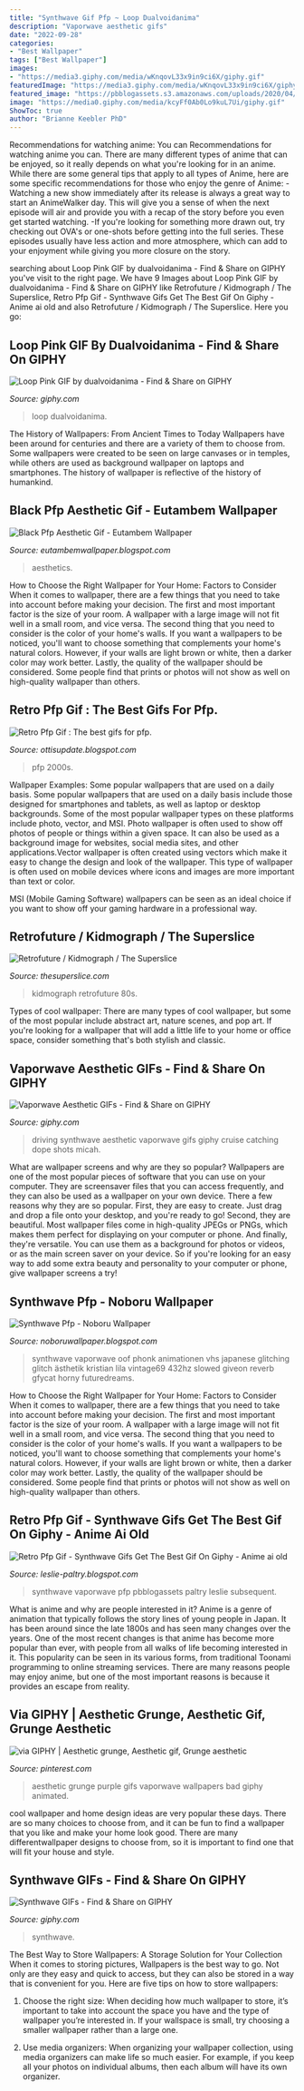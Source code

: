 ```yaml
---
title: "Synthwave Gif Pfp ~ Loop Dualvoidanima"
description: "Vaporwave aesthetic gifs"
date: "2022-09-28"
categories:
- "Best Wallpaper"
tags: ["Best Wallpaper"]
images:
- "https://media3.giphy.com/media/wKnqovL33x9in9ci6X/giphy.gif"
featuredImage: "https://media3.giphy.com/media/wKnqovL33x9in9ci6X/giphy.gif"
featured_image: "https://pbblogassets.s3.amazonaws.com/uploads/2020/04/19153052/Vaporwave-and-Synthwave-Free-Pack-Video-Game-Look.gif"
image: "https://media0.giphy.com/media/kcyFf0Ab0Lo9kuL7Ui/giphy.gif"
ShowToc: true
author: "Brianne Keebler PhD"
---
```



Recommendations for watching anime: You can
Recommendations for watching anime you can. There are many different types of anime that can be enjoyed, so it really depends on what you're looking for in an anime. While there are some general tips that apply to all types of Anime, here are some specific recommendations for those who enjoy the genre of Anime: 
-Watching a new show immediately after its release is always a great way to start an AnimeWalker day. This will give you a sense of when the next episode will air and provide you with a recap of the story before you even get started watching. 
-If you're looking for something more drawn out, try checking out OVA's or one-shots before getting into the full series. These episodes usually have less action and more atmosphere, which can add to your enjoyment while giving you more closure on the story.

	

		
searching about Loop Pink GIF by dualvoidanima - Find &amp; Share on GIPHY you've visit to the right page. We have 9 Images about Loop Pink GIF by dualvoidanima - Find &amp; Share on GIPHY like Retrofuture / Kidmograph / The Superslice, Retro Pfp Gif - Synthwave Gifs Get The Best Gif On Giphy - Anime ai old and also Retrofuture / Kidmograph / The Superslice. Here you go:
		
    
## Loop Pink GIF By Dualvoidanima - Find &amp; Share On GIPHY

<img loading=lazy src="https://media3.giphy.com/media/j3mdQpQ9SKxFOWs9gy/giphy.gif" onerror="this.onerror=null;this.src='https://tse2.mm.bing.net/th?id=OIP.Ap1rVYxHwWKI5IzbtaxqsAHaHa&amp;pid=15.1';" alt="Loop Pink GIF by dualvoidanima - Find &amp; Share on GIPHY">

_Source: giphy.com_

>loop dualvoidanima. 

	

The History of Wallpapers: From Ancient Times to Today
Wallpapers have been around for centuries and there are a variety of them to choose from. Some wallpapers were created to be seen on large canvases or in temples, while others are used as background wallpaper on laptops and smartphones. The history of wallpaper is reflective of the history of humankind.

    
## Black Pfp Aesthetic Gif - Eutambem Wallpaper

<img loading=lazy src="https://pa1.narvii.com/6850/dd58bac9e2d241dc1c4453f7dbb8271293231e44_hq.gif" onerror="this.onerror=null;this.src='https://tse1.mm.bing.net/th?id=OIP.SGNp8UaZ8Wns_q1luWj79gHaHa&amp;pid=15.1';" alt="Black Pfp Aesthetic Gif - Eutambem Wallpaper">

_Source: eutambemwallpaper.blogspot.com_

>aesthetics. 

	

How to Choose the Right Wallpaper for Your Home: Factors to Consider
When it comes to wallpaper, there are a few things that you need to take into account before making your decision. The first and most important factor is the size of your room. A wallpaper with a large image will not fit well in a small room, and vice versa. 
The second thing that you need to consider is the color of your home's walls. If you want a wallpapers to be noticed, you'll want to choose something that complements your home's natural colors. However, if your walls are light brown or white, then a darker color may work better. 
Lastly, the quality of the wallpaper should be considered. Some people find that prints or photos will not show as well on high-quality wallpaper than others.

    
## Retro Pfp Gif : The Best Gifs For Pfp.

<img loading=lazy src="https://66.media.tumblr.com/ff165c05e2a09e7397d7c8c9b9f23816/tumblr_pvfeykhAB51uq2sr8o1_500.gif" onerror="this.onerror=null;this.src='https://tse1.mm.bing.net/th?id=OIP.ruj65jWKu38PBB9iBt1OdQHaFj&amp;pid=15.1';" alt="Retro Pfp Gif : The best gifs for pfp.">

_Source: ottisupdate.blogspot.com_

>pfp 2000s. 

	

Wallpaper Examples: Some popular wallpapers that are used on a daily basis.
Some popular wallpapers that are used on a daily basis include those designed for smartphones and tablets, as well as laptop or desktop backgrounds. Some of the most popular wallpaper types on these platforms include photo, vector, and MSI. 
Photo wallpaper is often used to show off photos of people or things within a given space. It can also be used as a background image for websites, social media sites, and other applications.Vector wallpaper is often created using vectors which make it easy to change the design and look of the wallpaper. This type of wallpaper is often used on mobile devices where icons and images are more important than text or color. 

MSI (Mobile Gaming Software) wallpapers can be seen as an ideal choice if you want to show off your gaming hardware in a professional way.

    
## Retrofuture / Kidmograph / The Superslice

<img loading=lazy src="http://thesuperslice.com/wp-content/uploads/2016/09/tumblr_oczx98laO11rsdpaso1_500.gif" onerror="this.onerror=null;this.src='https://tse4.mm.bing.net/th?id=OIP.AliMhX2ur0A_722dnptb2gHaHa&amp;pid=15.1';" alt="Retrofuture / Kidmograph / The Superslice">

_Source: thesuperslice.com_

>kidmograph retrofuture 80s. 

	

Types of cool wallpaper:
There are many types of cool wallpaper, but some of the most popular include abstract art, nature scenes, and pop art. If you're looking for a wallpaper that will add a little life to your home or office space, consider something that's both stylish and classic.

    
## Vaporwave Aesthetic GIFs - Find &amp; Share On GIPHY

<img loading=lazy src="https://media3.giphy.com/media/wKnqovL33x9in9ci6X/giphy.gif" onerror="this.onerror=null;this.src='https://tse3.mm.bing.net/th?id=OIP.kdGzwh7tyk4eY9BRA5v99gHaHa&amp;pid=15.1';" alt="Vaporwave Aesthetic GIFs - Find &amp; Share on GIPHY">

_Source: giphy.com_

>driving synthwave aesthetic vaporwave gifs giphy cruise catching dope shots micah. 

	

What are wallpaper screens and why are they so popular?
Wallpapers are one of the most popular pieces of software that you can use on your computer. They are screensaver files that you can access frequently, and they can also be used as a wallpaper on your own device. There a few reasons why they are so popular. First, they are easy to create. Just drag and drop a file onto your desktop, and you're ready to go! Second, they are beautiful. Most wallpaper files come in high-quality JPEGs or PNGs, which makes them perfect for displaying on your computer or phone. And finally, they're versatile. You can use them as a background for photos or videos, or as the main screen saver on your device. So if you're looking for an easy way to add some extra beauty and personality to your computer or phone, give wallpaper screens a try!

    
## Synthwave Pfp - Noboru Wallpaper

<img loading=lazy src="https://media2.giphy.com/media/1oJlW0SGaIoqliX1bJ/giphy.gif" onerror="this.onerror=null;this.src='https://tse1.mm.bing.net/th?id=OIP.zyVTljhT2IHDAs1KMKSkZAHaHa&amp;pid=15.1';" alt="Synthwave Pfp - Noboru Wallpaper">

_Source: noboruwallpaper.blogspot.com_

>synthwave vaporwave oof phonk animationen vhs japanese glitching glitch ästhetik kristian lila vintage69 432hz slowed giveon reverb gfycat horny futuredreams. 

	

How to Choose the Right Wallpaper for Your Home: Factors to Consider
When it comes to wallpaper, there are a few things that you need to take into account before making your decision. The first and most important factor is the size of your room. A wallpaper with a large image will not fit well in a small room, and vice versa. 
The second thing that you need to consider is the color of your home's walls. If you want a wallpapers to be noticed, you'll want to choose something that complements your home's natural colors. However, if your walls are light brown or white, then a darker color may work better. 
Lastly, the quality of the wallpaper should be considered. Some people find that prints or photos will not show as well on high-quality wallpaper than others.

    
## Retro Pfp Gif - Synthwave Gifs Get The Best Gif On Giphy - Anime Ai Old

<img loading=lazy src="https://pbblogassets.s3.amazonaws.com/uploads/2020/04/19153052/Vaporwave-and-Synthwave-Free-Pack-Video-Game-Look.gif" onerror="this.onerror=null;this.src='https://tse4.mm.bing.net/th?id=OIP.Se5yI8d6woIFA1d9vjtY1AHaEI&amp;pid=15.1';" alt="Retro Pfp Gif - Synthwave Gifs Get The Best Gif On Giphy - Anime ai old">

_Source: leslie-paltry.blogspot.com_

>synthwave vaporwave pfp pbblogassets paltry leslie subsequent. 

	

What is anime and why are people interested in it?
Anime is a genre of animation that typically follows the story lines of young people in Japan. It has been around since the late 1800s and has seen many changes over the years. One of the most recent changes is that anime has become more popular than ever, with people from all walks of life becoming interested in it. This popularity can be seen in its various forms, from traditional Toonami programming to online streaming services. There are many reasons people may enjoy anime, but one of the most important reasons is because it provides an escape from reality.

    
## Via GIPHY | Aesthetic Grunge, Aesthetic Gif, Grunge Aesthetic

<img loading=lazy src="https://i.pinimg.com/originals/9b/f3/bb/9bf3bbf364c42249378e6d2fc1dffc0c.gif" onerror="this.onerror=null;this.src='https://tse2.mm.bing.net/th?id=OIP.6LXwUA3yNtbmfKUyOcJLwAHaE7&amp;pid=15.1';" alt="via GIPHY | Aesthetic grunge, Aesthetic gif, Grunge aesthetic">

_Source: pinterest.com_

>aesthetic grunge purple gifs vaporwave wallpapers bad giphy animated. 

	

cool wallpaper and home design ideas are very popular these days. There are so many choices to choose from, and it can be fun to find a wallpaper that you like and make your home look good. There are many differentwallpaper designs to choose from, so it is important to find one that will fit your house and style.

    
## Synthwave GIFs - Find &amp; Share On GIPHY

<img loading=lazy src="https://media0.giphy.com/media/kcyFf0Ab0Lo9kuL7Ui/giphy.gif" onerror="this.onerror=null;this.src='https://tse3.mm.bing.net/th?id=OIP.MAeuj8p8jucSiqhndoVhJgHaEK&amp;pid=15.1';" alt="Synthwave GIFs - Find &amp; Share on GIPHY">

_Source: giphy.com_

>synthwave. 

	

The Best Way to Store Wallpapers: A Storage Solution for Your Collection
When it comes to storing pictures, Wallpapers is the best way to go. Not only are they easy and quick to access, but they can also be stored in a way that is convenient for you. Here are five tips on how to store wallpapers:
1) Choose the right size: When deciding how much wallpaper to store, it’s important to take into account the space you have and the type of wallpaper you’re interested in. If your wallspace is small, try choosing a smaller wallpaper rather than a large one.

2) Use media organizers: When organizing your wallpaper collection, using media organizers can make life so much easier. For example, if you keep all your photos on individual albums, then each album will have its own organizer.

